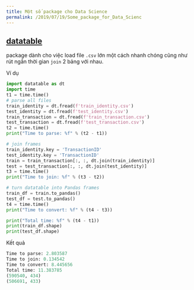 ```yaml
---
title: Một số package cho Data Science
permalink: /2019/07/19/Some_package_for_Data_Scienc
---
```


## [datatable](https://datatable.readthedocs.io/en/latest/install.html)
package dành cho việc load file `.csv` lớn một cách nhanh chóng cũng như rút ngắn thời gian `join` 2 bảng với nhau.

Ví dụ
```python
import datatable as dt
import time
t1 = time.time()
# parse all files
train_identity = dt.fread(f'train_identity.csv')
test_identity = dt.fread(f'test_identity.csv')
train_transaction = dt.fread(f'train_transaction.csv')
test_transaction = dt.fread(f'test_transaction.csv')
t2 = time.time()
print("Time to parse: %f" % (t2 - t1))

# join frames
train_identity.key = 'TransactionID'
test_identity.key = 'TransactionID'
train = train_transaction[:, :, dt.join(train_identity)]
test = test_transaction[:, :, dt.join(test_identity)]
t3 = time.time()
print("Time to join: %f" % (t3 - t2))

# turn datatable into Pandas frames
train_df = train.to_pandas()
test_df = test.to_pandas()
t4 = time.time()
print("Time to convert: %f" % (t4 - t3))

print("Total time: %f" % (t4 - t1))
print(train_df.shape)
print(test_df.shape)
```
Kết quả
```python
Time to parse: 2.803587                                                         
Time to join: 0.134542
Time to convert: 8.445656
Total time: 11.383785
(590540, 434)
(506691, 433)
```
